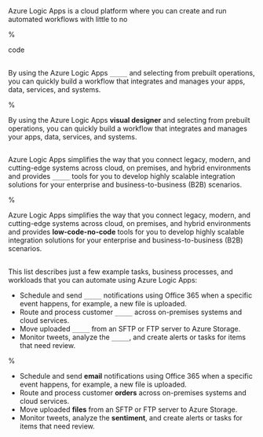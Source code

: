 ##

Azure Logic Apps is a cloud platform where you can create and run automated workflows with little to no

%

code

##

By using the Azure Logic Apps `_____` and selecting from prebuilt operations, you can quickly build a workflow that integrates and manages your apps, data, services, and systems.

%

By using the Azure Logic Apps **visual designer** and selecting from prebuilt operations, you can quickly build a workflow that integrates and manages your apps, data, services, and systems.

##

Azure Logic Apps simplifies the way that you connect legacy, modern, and cutting-edge systems across cloud, on premises, and hybrid environments and provides `_____` tools for you to develop highly scalable integration solutions for your enterprise and business-to-business (B2B) scenarios.

%

Azure Logic Apps simplifies the way that you connect legacy, modern, and cutting-edge systems across cloud, on premises, and hybrid environments and provides **low-code-no-code** tools for you to develop highly scalable integration solutions for your enterprise and business-to-business (B2B) scenarios.

##

This list describes just a few example tasks, business processes, and workloads that you can automate using Azure Logic Apps:

- Schedule and send `_____` notifications using Office 365 when a specific event happens, for example, a new file is uploaded.
- Route and process customer `_____` across on-premises systems and cloud services.
- Move uploaded `_____` from an SFTP or FTP server to Azure Storage.
- Monitor tweets, analyze the `_____`, and create alerts or tasks for items that need review.

%

- Schedule and send **email** notifications using Office 365 when a specific event happens, for example, a new file is uploaded.
- Route and process customer **orders** across on-premises systems and cloud services.
- Move uploaded **files** from an SFTP or FTP server to Azure Storage.
- Monitor tweets, analyze the **sentiment**, and create alerts or tasks for items that need review.
